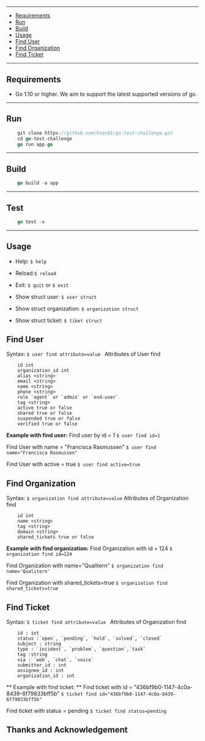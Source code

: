 
# 
-------------------------
- [Requirements](#requirements)
- [Run](#run)
- [Build](#build)
- [Usage](#usage)
- [Find User](#find-user)
- [Find Organization](#find-organization)
- [Find Ticket](#find-ticket)

-------------------------
## Requirements

- Go 1.10 or higher. We aim to support the latest supported versions of go.

-------------------------
## Run
```go 
    git clone https://github.com/hson91/go-test-challenge.git
    cd go-test-challenge
    go run app.go
```

-------------------------
## Build
```go 
    go build -o app
```

-------------------------
## Test
```go 
    go test -v
```

-------------------------
## Usage
- Help: ```$ help``` 

- Reload:```$ reload```

- Exit:  ```$ quit``` or ```$ exit```

- Show struct user:  ```$ user struct```

- Show struct organization:  ```$ organization struct```

- Show struct ticket: ```$ tiket struct```

## Find User
Syntax: ```$ user find attribute=value ```
Attributes of User find
``` 
    id int
    organization_id int
    alias <string>
    email <string>
    name <string>
    phone <string>
    role `agent` or `admin` or `end-user`
    tag <string>
    active true or false
    shared true or false
    suspended true or false
    verified true or false
```
**Example with find user:**
Find user by id = 1
```$ user find id=1```

Find User with name = "Francisca Rasmussen"
```$ user find name="Francisca Rasmussen"```

Find User with active = true
```$ user find active=true```

## Find Organization
Syntax: ```$ organization find attribute=value```
Attributes of Organization find
``` 
    id int
    name <string>
    tag <string>
    domain <string>
    shared_tickets true or false
```
**Example with find organization:**
Find Organization with id = 124
```$ organization find id=124```

Find Organization with name="Qualitern"
```$ organization find name='Qualitern'```

Find Organization with shared_tickets=true
```$ organization find shared_tickets=true```

## Find Ticket
Syntax: ```$ ticket find attribute=value ```
Attributes of Organization find
``` 
    id : int
    status :`open`, `pending`, `hold`, `solved`, `closed`
    subject : string
    type : `incident`, `problem`, `question`,`task`
    tag :string
    via : `web`, `chat`, `voice`
    submitter_id : int
    assignee_id : int
    organization_id : int
```
** Example with find ticket: **
Find ticket with id = "436bf9b0-1147-4c0a-8439-6f79833bff5b"
```$ ticket find id="436bf9b0-1147-4c0a-8439-6f79833bff5b" ```

Find ticket with status = pending
```$ ticket find status=pending ```
## Thanks and Acknowledgement 
